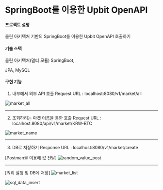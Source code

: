 # SpringBoot를 이용한 Upbit OpenAPI

#### 프로젝트 설명
클린 아키텍처 기반의 SpringBoot를 이용한 Upbit OpenAPI 호출하기


#### 기술 스택
클린 아키텍처(멀티 모듈)
SpringBoot,

JPA, MySQL


#### 구현 기능
1. 내부에서 외부 API 호출
Request URL : localhost:8080/v1/market/all

![market_all](https://user-images.githubusercontent.com/84756243/216936133-add3ddc8-5167-40de-9906-fac72fcfd1bc.png)


---


2. 조회하려는 마켓 이름을 통한 호출
Request URL : localhost:8080/api/v1/market/KRW-BTC

![market_name](https://user-images.githubusercontent.com/84756243/216936359-ad128a0b-b75f-4572-867f-caa2efcdcda2.png)


---


3. DB로 저장하기
Response URL : localhost:8080/v1/market/create

[Postman을 이용해 값 전달]
![random_value_post](https://user-images.githubusercontent.com/84756243/216937330-358cb68d-8b28-4b4e-9819-c5017e9e7b23.png)


---


[쿼리 실행 및 DB에 저장]
![market_list](https://user-images.githubusercontent.com/84756243/216937441-62b68201-ae83-43f1-a960-460eb3545bbf.png)


![sql_data_insert](https://user-images.githubusercontent.com/84756243/216937468-5f6f66fd-d92d-4473-96ee-bf8085ca616b.png)
